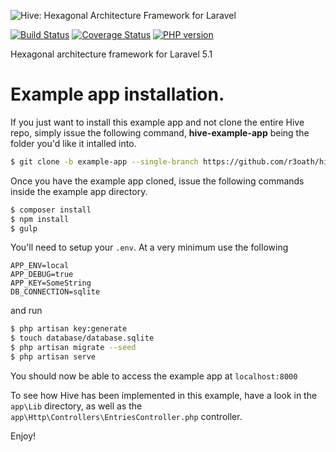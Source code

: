 ![Hive: Hexagonal Architecture Framework for Laravel](https://cloud.githubusercontent.com/assets/2805249/10210584/1901b6f4-682c-11e5-9c6c-f1a549f34f7e.png)

[![Build Status](https://travis-ci.org/r3oath/hive.svg?branch=master)](https://travis-ci.org/r3oath/hive) 
[![Coverage Status](https://coveralls.io/repos/r3oath/hive/badge.svg?branch=master&service=github)](https://coveralls.io/github/r3oath/hive?branch=master)
[![PHP version](https://badge.fury.io/ph/r3oath%2Fhive.svg)](http://badge.fury.io/ph/r3oath%2Fhive)

Hexagonal architecture framework for Laravel 5.1

# Example app installation.

If you just want to install this example app and not clone the entire Hive repo, simply issue the following command, **hive-example-app** being the folder you'd like it intalled into.

```bash
$ git clone -b example-app --single-branch https://github.com/r3oath/hive.git hive-example-app
```

Once you have the example app cloned, issue the following commands inside the example app directory.

```bash
$ composer install
$ npm install
$ gulp
```

You'll need to setup your `.env`. At a very minimum use the following 

```
APP_ENV=local
APP_DEBUG=true
APP_KEY=SomeString
DB_CONNECTION=sqlite
```` 

and run

```bash
$ php artisan key:generate
$ touch database/database.sqlite
$ php artisan migrate --seed
$ php artisan serve
```

You should now be able to access the example app at `localhost:8000`

To see how Hive has been implemented in this example, have a look in the `app\Lib` directory, as well as the `app\Http\Controllers\EntriesController.php` controller.

Enjoy!
